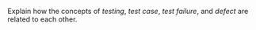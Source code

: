 <panel header="{{ icon_Q }} Relate testing, test cases, failure, and defects">
<question has-input>

Explain how the concepts of _testing_, _test case_, _test failure_, and _defect_ are related to each other.

</question>
</panel>
